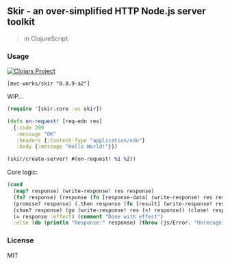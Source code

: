
Skir - an over-simplified HTTP Node.js server toolkit
----

> in ClojureScript.

### Usage

[![Clojars Project](https://img.shields.io/clojars/v/mvc-works/skir.svg)](https://clojars.org/mvc-works/skir)

```edn
[mvc-works/skir "0.0.9-a2"]
```

WIP...

```clojure
(require '[skir.core :as skir])

(defn on-request! [req-edn res]
  {:code 200
   :message "OK"
   :headers {:Content-Type "application/edn"}
   :body {:message "Hello World!"}})

(skir/create-server! #(on-request! %1 %2))
```

Core logic:

```clojure
(cond
  (map? response) (write-response! res response)
  (fn? response) (response (fn [response-data] (write-response! res response-data)))
  (promise? response) (.then response (fn [result] (write-response! res result)))
  (chan? response) (go (write-response! res (<! response)) (close! response))
  (= response :effect) (comment "Done with effect")
  :else (do (println "Response:" response) (throw (js/Error. "Unrecognized response!"))))
```

### License

MIT
